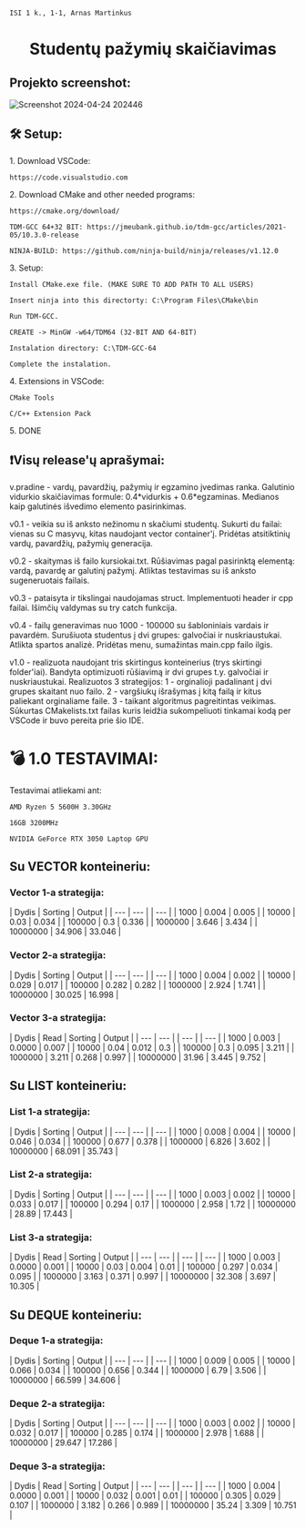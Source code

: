 ```
ISI 1 k., 1-1, Arnas Martinkus
```
<h1 align="center" id="title">Studentų pažymių skaičiavimas</h1>

<h2>Projekto screenshot:</h2>

![Screenshot 2024-04-24 202446](https://github.com/ArnasIc3/Objektinis-programavimas/assets/149010264/c41931d3-a27a-45d2-995a-d52612d964e4)

<h2>🛠️ Setup:</h2>

<p>1. Download VSCode:</p>

```
https://code.visualstudio.com
```

<p>2. Download CMake and other needed programs:</p>

```
https://cmake.org/download/
```

```
TDM-GCC 64+32 BIT: https://jmeubank.github.io/tdm-gcc/articles/2021-05/10.3.0-release
```

```
NINJA-BUILD: https://github.com/ninja-build/ninja/releases/v1.12.0
```

<p>3. Setup:</p>

```
Install CMake.exe file. (MAKE SURE TO ADD PATH TO ALL USERS)
```

```
Insert ninja into this directorty: C:\Program Files\CMake\bin
```

```
Run TDM-GCC.
```

```
CREATE -> MinGW -w64/TDM64 (32-BIT AND 64-BIT)
```

```
Instalation directory: C:\TDM-GCC-64
```

```
Complete the instalation.
```

<p>4. Extensions in VSCode:</p>

```
CMake Tools
```

```
C/C++ Extension Pack
```

<p>5. DONE</p>

<h2>❗Visų release'ų aprašymai: </h2>
<p> v.pradine - vardų, pavardžių, pažymių ir egzamino įvedimas ranka. 
  Galutinio vidurkio skaičiavimas formule: 0.4*vidurkis + 0.6*egzaminas.
  Medianos kaip galutinės išvedimo elemento pasirinkimas.</p>
<p> v0.1 - veikia su iš anksto nežinomu n skačiumi studentų.
Sukurti du failai: vienas su C masyvų, kitas naudojant vector container'į.
Pridėtas atsitiktinių vardų, pavardžių, pažymių generacija.</p>
<p> v0.2 - skaitymas iš failo kursiokai.txt.
Rūšiavimas pagal pasirinktą elementą: vardą, pavardę ar galutinį pažymį.
Atliktas testavimas su iš anksto sugeneruotais failais.</p>
<p> v0.3 - pataisyta ir tikslingai naudojamas struct.
Implementuoti header ir cpp failai.
Išimčių valdymas su try catch funkcija.</p>
<p> v0.4 - failų generavimas nuo 1000 - 100000 su šabloniniais vardais ir pavardėm.
Surušiuota studentus į dvi grupes: galvočiai ir nuskriaustukai. Atlikta spartos analizė.
Pridėtas menu, sumažintas main.cpp failo ilgis. </p>
<p> v1.0 - realizuota naudojant tris skirtingus konteinerius (trys skirtingi folder'iai).
Bandyta optimizuoti rūšiavimą ir dvi grupes t.y. galvočiai ir nuskriaustukai.
Realizuotos 3 strategijos: 
    1 - orginalioji padalinant į dvi grupes skaitant nuo failo.
    2 - vargšiukų išrašymas į kitą failą ir kitus paliekant orginaliame faile. 
    3 - taikant algoritmus pagreitintas veikimas.
Sūkurtas CMakelists.txt failas kuris leidžia sukompeliuoti tinkamai kodą per VSCode ir buvo pereita prie šio IDE.
</p>

<h1>💣 1.0 TESTAVIMAI: </h1>
<p>Testavimai atliekami ant:</p>

```
AMD Ryzen 5 5600H 3.30GHz
```
```
16GB 3200MHz
```
```
NVIDIA GeForce RTX 3050 Laptop GPU
```
## Su VECTOR konteineriu:
### Vector 1-a strategija: ###
| Dydis | Sorting | Output |
| --- | --- | | --- |
| 1000 | 0.004 | 0.005 | 
| 10000 | 0.03 | 0.034 | 
| 100000 | 0.3 | 0.336 | 
| 1000000 | 3.646 |  3.434 | 
| 10000000 | 34.906 | 33.046 | 

### Vector 2-a strategija: ###
| Dydis | Sorting | Output |
| --- | --- | | --- |
| 1000 | 0.004 | 0.002 | 
| 10000 | 0.029 | 0.017 | 
| 100000 | 0.282 | 0.282 | 
| 1000000 | 2.924 | 1.741 | 
| 10000000 | 30.025 | 16.998 | 

### Vector 3-a strategija: ###
| Dydis | Read | Sorting | Output |
| --- | --- | | --- | | --- |
| 1000 | 0.003 | 0.0000 | 0.007 |
| 10000 | 0.04 | 0.012 | 0.3 |
| 100000 | 0.3 | 0.095 | 3.211 |
| 1000000 | 3.211 | 0.268 | 0.997 |
| 10000000 | 31.96 | 3.445 | 9.752 | 



## Su LIST konteineriu:
### List 1-a strategija: ###
| Dydis | Sorting | Output |
| --- | --- | | --- |
| 1000 | 0.008 | 0.004 | 
| 10000 | 0.046 | 0.034 | 
| 100000 | 0.677 | 0.378 | 
| 1000000 | 6.826 |  3.602 | 
| 10000000 | 68.091 | 35.743 | 

### List 2-a strategija: ###
| Dydis | Sorting | Output |
| --- | --- | | --- |
| 1000 | 0.003 | 0.002 | 
| 10000 | 0.033 | 0.017 | 
| 100000 | 0.294 | 0.17 | 
| 1000000 | 2.958 | 1.72 | 
| 10000000 | 28.89 | 17.443 | 

### List 3-a strategija: ###
| Dydis | Read | Sorting | Output |
| --- | --- | | --- | | --- |
| 1000 | 0.003 | 0.0000 | 0.001 |
| 10000 | 0.03 | 0.004 | 0.01 |
| 100000 | 0.297 | 0.034 | 0.095 |
| 1000000 | 3.163 | 0.371 | 0.997 |
| 10000000 | 32.308 | 3.697 | 10.305 | 


## Su DEQUE konteineriu:
### Deque 1-a strategija: ###
| Dydis | Sorting | Output |
| --- | --- | | --- |
| 1000 | 0.009 | 0.005 | 
| 10000 | 0.066 | 0.034 | 
| 100000 | 0.656 | 0.344 | 
| 1000000 | 6.79 |  3.506 | 
| 10000000 | 66.599 | 34.606 | 

### Deque 2-a strategija: ###
| Dydis | Sorting | Output |
| --- | --- | | --- |
| 1000 | 0.003 | 0.002 | 
| 10000 | 0.032 | 0.017 | 
| 100000 | 0.285 | 0.174 | 
| 1000000 | 2.978 | 1.688 | 
| 10000000 | 29.647 | 17.286 | 

### Deque 3-a strategija: ###
| Dydis | Read | Sorting | Output |
| --- | --- | | --- | | --- |
| 1000 | 0.004 | 0.0000 | 0.001 |
| 10000 | 0.032 | 0.001 | 0.01 |
| 100000 | 0.305 | 0.029 | 0.107 |
| 1000000 | 3.182 | 0.266 | 0.989 |
| 10000000 | 35.24 | 3.309 | 10.751 | 
